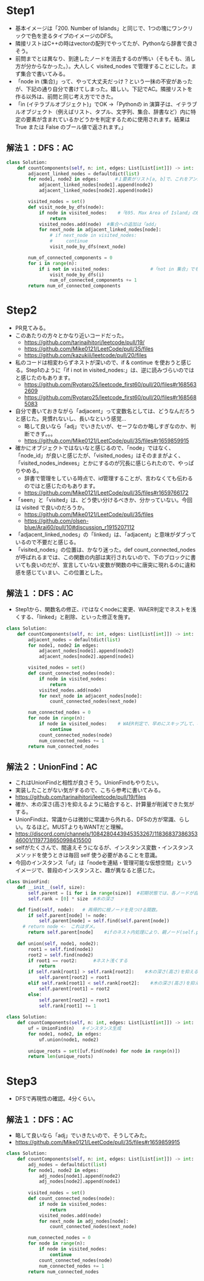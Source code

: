 # Step1
- 基本イメージは「200. Number of Islands」と同じで、1つの塊にワンクリックで色を塗るタイプのイメージのDFS。
- 隣接リストはC++の時はvectorの配列でやってたが、Pythonなら辞書で良さそう。
- 前問までとは異なり、到達したノードを消去するのが怖い（そもそも、消し方が分からなかった。）。大人しく visited_nodes で管理することにした。まず集合で書いてみる。
- 「node in (集合)」って、やって大丈夫だっけ？という一抹の不安があったが、下記の通り自分で書けてしまった。嬉しい。下記でAC。隣接リストを作る以外は、前問と同じ考え方でできた。
- 「in (イテラブルオブジェクト)」でOK ->「Pythonの in 演算子は、イテラブルオブジェクト（例えばリスト、タプル、文字列、集合、辞書など）内に特定の要素が含まれているかどうかを判定するために使用されます。結果はTrue または False のブール値で返されます。」
## 解法１：DFS：AC
```python
class Solution:
    def countComponents(self, n: int, edges: List[List[int]]) -> int:
        adjacent_linked_nodes = defaultdict(list)
        for node1, node2 in edges:      #１要素がリスト[a, b]で、これをアンパックしている。
            adjacent_linked_nodes[node1].append(node2)
            adjacent_linked_nodes[node2].append(node1)

        visited_nodes = set()
        def visit_node_by_dfs(node):
            if node in visited_nodes:    #「695. Max Area of Island」のBFSの教訓から、新しくノードに注目した時にifチェックするのが良いと感じたので、そのように修正。
                return
            visited_nodes.add(node)  #集合への追加は「add」
            for next_node in adjacent_linked_nodes[node]:
                # if next_node in visited_nodes:
                #     continue
                visit_node_by_dfs(next_node)

        num_of_connected_components = 0
        for i in range(n):
            if i not in visited_nodes:               #「not in 集合」でもOK
                visit_node_by_dfs(i)
                num_of_connected_components += 1
        return num_of_connected_components
```

# Step2
- PR見てみる。
- このあたりの方々とかなり近いコードだった。
  - https://github.com/tarinaihitori/leetcode/pull/19/
  - https://github.com/Mike0121/LeetCode/pull/35/files
  - https://github.com/kazukiii/leetcode/pull/20/files
- 私のコードは相変わらずネストが深いので、if & continue を使おうと感じる。Step1のように「if i not in visited_nodes:」は、逆に読みづらいのではと感じたのもあります。
  - https://github.com/Ryotaro25/leetcode_first60/pull/20/files#r1685632609
  - https://github.com/Ryotaro25/leetcode_first60/pull/20/files#r1685685083
- 自分で書いておきながら「adjacent」って変数名としては、どうなんだろうと感じた。見慣れないし、長いなという感覚...
  - 略して良いなら「adj」でいきたいが、セーフなのか略しすぎなのか、判断できず。。。
  - https://github.com/Mike0121/LeetCode/pull/35/files#r1659859915
- 確かにオブジェクトではないなと感じるので、「node」ではなく、「node_id」が良いと感じたが、「visited_nodes」はそのままがよく、「visited_nodes_indexes」とかにするのが冗長に感じられたので、やっぱりやめる。
  - 辞書で管理をしている時点で、id管理することが、言わなくても伝わるのではと感じたのもあります。
  - https://github.com/Mike0121/LeetCode/pull/35/files#r1659766172
- 「seen」と「visited」は、どう使い分けるべきか、分かっていない。今回は visited で良いのだろうか。
  - https://github.com/Mike0121/LeetCode/pull/35/files
  - https://github.com/olsen-blue/Arai60/pull/10#discussion_r1915207112
- 「adjacent_linked_nodes」の「linked」は、「adjacent」と意味がダブっているので不要だと感じる。
- 「visited_nodes」の位置は、かなり迷った。def count_connected_nodesが呼ばれるまでは、この関数の内部は実行されないので、下のブロックに書いても良いのだが、宣言していない変数が関数の中に唐突に現れるのに違和感を感じていまい、この位置とした。
## 解法１：DFS：AC
- Step1から、関数名の修正、iではなくnodeに変更、WAER判定でネストを浅くする、「linked」と削除、といった修正を施す。
```python
class Solution:
    def countComponents(self, n: int, edges: List[List[int]]) -> int:
        adjacent_nodes = defaultdict(list)
        for node1, node2 in edges:
            adjacent_nodes[node1].append(node2)
            adjacent_nodes[node2].append(node1)

        visited_nodes = set()
        def count_connected_nodes(node):
            if node in visited_nodes:
                return
            visited_nodes.add(node)
            for next_node in adjacent_nodes[node]:
                count_connected_nodes(next_node)

        num_connected_nodes = 0
        for node in range(n):
            if node in visited_nodes:    # WAER判定で、早めにスキップして、ネストを浅くする。
                continue
            count_connected_nodes(node)
            num_connected_nodes += 1
        return num_connected_nodes
```

## 解法２：UnionFind：AC
- これはUnionFindと相性が良さそう。UnionFindもやりたい。
- 実装したことがない気がするので、こちら参考に書いてみる。
- https://github.com/tarinaihitori/leetcode/pull/19/files
- 確か、木の深さ(高さ)を抑えるように結合すると、計算量が削減できた気がする。
- UnionFindは、常識からは微妙に常識から外れる、DFSの方が常識、らしい。なるほど。MUSTよりもWANTだと理解。
- https://discord.com/channels/1084280443945353267/1183683738635346001/1197738650998415500
- selfがたくさんで、間違えそうになるが、インスタンス変数・インスタンスメソッドを使うときは毎回 self 使う必要があることを意識。
- 今回のインスタンス「uf」は「nodeを連結・管理可能な仮想空間」というイメージで、普段のインスタンスと、趣が異なると感じた。
```python
class UnionFind:
    def __init__(self, size):
        self.parent = [i for i in range(size)]  #初期状態では、各ノードが自分自身を親として持つ。
        self.rank = [0] * size  #木の深さ

    def find(self, node):   # 再帰的に根ノードを見つける関数。
        if self.parent[node] != node:
            self.parent[node] = self.find(self.parent[node])
      # return node <-　これはダメ。
        return self.parent[node]    #ifのネスト内処理により、親ノード(self.parent[node])更新後、更新された親ノード(self.parent[node])を返す。
    
    def union(self, node1, node2):
        root1 = self.find(node1)
        root2 = self.find(node2)
        if root1 == root2:      #ネスト浅くする
            return
        if self.rank[root1] > self.rank[root2]:    #木の深さ(高さ)を抑えるように結合
            self.parent[root2] = root1
        elif self.rank[root1] < self.rank[root2]:    #木の深さ(高さ)を抑えるように結合
            self.parent[root1] = root2
        else:
            self.parent[root2] = root1
            self.rank[root1] += 1
        
class Solution:
    def countComponents(self, n: int, edges: List[List[int]]) -> int:
        uf = UnionFind(n)   #インスタンス生成
        for node1, node2, in edges:
            uf.union(node1, node2)
        
        unique_roots = set([uf.find(node) for node in range(n)])
        return len(unique_roots)
```

# Step3
- DFSで再現性の確認。4分くらい。
## 解法１：DFS：AC
- 略して良いなら「adj」でいきたいので、そうしてみた。
- https://github.com/Mike0121/LeetCode/pull/35/files#r1659859915

```python
class Solution:
    def countComponents(self, n: int, edges: List[List[int]]) -> int:
        adj_nodes = defaultdict(list)
        for node1, node2 in edges:
            adj_nodes[node1].append(node2)
            adj_nodes[node2].append(node1)
        
        visited_nodes = set()
        def count_connected_nodes(node):
            if node in visited_nodes:
                return
            visited_nodes.add(node)
            for next_node in adj_nodes[node]:
                count_connected_nodes(next_node)

        num_connected_nodes = 0
        for node in range(n):
            if node in visited_nodes:
                continue
            count_connected_nodes(node)
            num_connected_nodes += 1
        return num_connected_nodes
```
